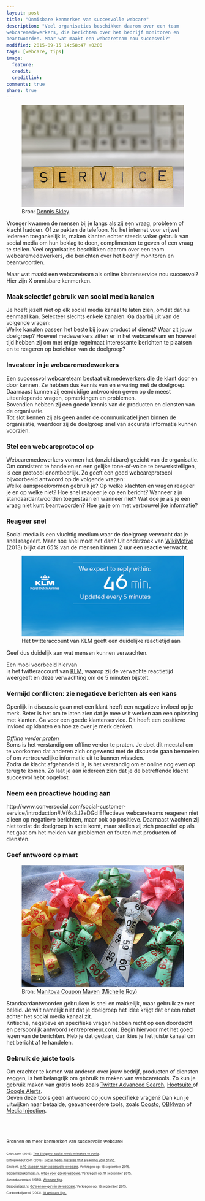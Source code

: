 ```yaml
---
layout: post
title: "Onmisbare kenmerken van succesvolle webcare"
description: "Veel organisaties beschikken daarom over een team
webcaremedewerkers, die berichten over het bedrijf monitoren en
beantwoorden. Maar wat maakt een webcareteam nou succesvol?"
modified: 2015-09-15 14:58:47 +0200
tags: [webcare, tips]
image:
  feature: 
  credit: 
  creditlink: 
comments: true
share: true
---
```

<figure>
<img src="/images/customer-service.jpg" alt="Service">
<figcaption>Bron: <a href="http://bit.ly/1QLjdOX">Dennis Skley
</a></figcaption>
</figure>

Vroeger kwamen de mensen bij je langs als zij een vraag, probleem of klacht hadden. Of ze pakten de telefoon. 
Nu het internet voor vrijwel iedereen toegankelijk is, maken klanten echter steeds vaker gebruik van social media om hun beklag te doen, complimenten te geven of een vraag te stellen. Veel organisaties beschikken daarom over een team webcaremedewerkers, die berichten over het bedrijf monitoren en beantwoorden. 

Maar wat maakt een webcareteam als online klantenservice nou
succesvol? Hier zijn X onmisbare kenmerken.

<h3>Maak selectief gebruik van social media kanalen</h3>
Je hoeft jezelf niet op elk social media kanaal te laten
zien, omdat dat nu eenmaal kan. Selecteer slechts enkele kanalen. Ga
daarbij uit van  de volgende vragen:<br>
Welke kanalen passen het beste bij jouw
product of dienst? Waar zit jouw doelgroep? Hoeveel medewerkers zitten
er in het webcareteam en hoeveel tijd hebben zij om met enige regelmaat interessante
berichten te plaatsen en te reageren op berichten van de doelgroep?

<h3>Investeer in je webcaremedewerkers</h3>
Een successvol webcareteam bestaat uit medewerkers die de klant door en
door kennen. Ze hebben dus kennis van en ervaring met de
doelgroep. <br>
Daarnaast kunnen zij eenduidige antwoorden geven op de meest
uiteenlopende vragen, opmerkingen en problemen.<br>
Bovendien hebben zij een goede kennis van de producten en
diensten van de organisatie. <br>
Tot slot kennen zij als geen ander de communicatielijnen binnen de
organisatie, waardoor zij de doelgroep snel van accurate informatie kunnen voorzien.

<h3>Stel een webcareprotocol op</h3>
Webcaremedewerkers vormen het (onzichtbare) gezicht van de
organisatie. Om consistent te handelen en een gelijke tone-of-voice te
bewerkstelligen, is een protocol onontbeerlijk. Zo geeft een goed webcareprotocol bijvoorbeeld antwoord op de volgende vragen:<br>
Welke aanspreekvormen gebruik je? Op welke klachten en vragen reageer
je en op welke niet? Hoe snel reageer je op
een bericht? Wanneer zijn standaardantwoorden toegestaan en wanneer
niet?  Wat doe je als je een vraag niet kunt beantwoorden? Hoe ga je
om met vertrouwelijke informatie? 

<h3>Reageer snel</h3>
Social media is een vluchtig medium waar de doelgroep verwacht dat je
snel reageert. Maar hoe snel moet het dan? Uit onderzoek van
<a href="http://wikimotive.com/wikiblog/expected-response-times-twitter/ ">WikiMotive</a> (2013) blijkt dat 65% van de mensen binnen 2 uur
een reactie verwacht.

<figure class="floatright">
<img src="/images/klm-webcare.png" alt="Webcare account van KLM op Twitter">
<figcaption>Het twitteraccount van KLM geeft een duidelijke
reactietijd aan</figcaption>
</figure>

Geef dus duidelijk aan wat mensen kunnen
verwachten.

Een mooi voorbeeld hiervan<br> is het twitteraccount van <a
href="https://twitter.com/klm">KLM</a>, waarop zij de verwachte
reactietijd weergeeft en deze verwachting om de 5 minuten bijstelt.


<h3>Vermijd conflicten: zie negatieve berichten als een kans</h3>
Openlijk in discussie gaan met een klant heeft een negatieve invloed
op je merk. Beter is het om te laten zien dat je mee wilt werken aan
een oplossing met klanten. Ga voor een goede klantenservice. Dit heeft een positieve invloed op klanten en hoe ze over je merk denken.

<em>Offline verder praten</em><br>
Soms is het verstandig om offline verder te praten. Je doet dit
meestal om te
voorkomen dat anderen zich ongewenst met de discussie gaan bemoeien
of om vertrouwelijke informatie uit te kunnen wisselen.<br>
Zodra de klacht afgehandeld is, is het verstandig om er online nog even
op terug te komen. Zo laat je aan iedereen zien dat
je de betreffende klacht succesvol hebt opgelost.


<h3>Neem een proactieve houding aan</h3>
http://www.conversocial.com/social-customer-service/introduction#.Vf6s3J2eDGd
Effectieve webcareteams reageren niet alleen op negatieve berichten,
maar ook op positieve. Daarnaast wachten zij niet totdat de doelgroep
in actie komt, maar stellen zij zich proactief op als het gaat om
het melden van problemen en fouten met producten of diensten. 

<h3>Geef antwoord op maat</h3>
<figure class="floatright">
<img src="/images/measuringtape.jpg" alt="Geef een op maat gesneden
antwoord">
<figcaption>
Bron: <a href="http://bit.ly/1MnXhrI">Manitova Coupon Maven (Michelle Roy)</a>
</figcaption>
</figure>
Standaardantwoorden gebruiken is snel en makkelijk, maar gebruik ze met
beleid. Je wilt namelijk niet dat je doelgroep het idee krijgt dat er een robot
achter het social media kanaal zit.<br>
Kritische, negatieve en specifieke vragen hebben recht op een
doordacht en persoonlijk antwoord (entrepreneur.com). Begin hiervoor
met het goed lezen van de berichten. Heb je dat gedaan, dan kies je
het juiste kanaal om het bericht af te handelen. 

<h3>Gebruik de juiste tools</h3>
Om erachter te komen wat anderen over jouw bedrijf, producten of
diensten zeggen, is het belangrijk om gebruik te maken van
webcaretools. Zo kun je gebruik maken van gratis tools zoals <a href="https://twitter.com/search-advanced">Twitter
Advanced Search</a>, <a href="https://hootsuite.com/">Hootsuite </a> of <a
href="https://www.google.nl/alerts">Google Alerts</a>.<br>
Geven deze tools geen antwoord op jouw specifieke vragen? Dan kun je
uitwijken naar betaalde, geavanceerdere tools, zoals <a
href="http://www.coosto.com/nl/pakketten/">Coosto</a>, <a
href="http://www.obi4wan.nl/">OBI4wan</a> of <a href="http://mediainjection.nl/">Media Injection</a>. 



<br><br>

<small>Bronnen en meer kenmerken van succesvolle webcare:<small><br>

<small>
Cnbc.com (2015). <a
href="http://www.cnbc.com/2015/07/02/the-5-biggest-social-media-mistakes-to-avoid.html
">The 5 biggest social media mistakes to avoid</a>.<br>
Entrepreneur.com (2015). <a href="http://www.entrepreneur.com/article/2428478"> social media mistakes that are killing your
brand</a>.<br>
Smile.nl. <a href="http://www.smile.nl/in-10-stappen-naar-succesvolle-webcare1.html">In 10 stappen naar succesvolle webcare<a/>. Verkregen op: 16
september 2015.<br>
Socialmediakompas.nl. <a href="http://www.socialmediakompas.nl/6-tips-voor-goede-webcare/ ">6 tips voor goede webcare</a>. Verkregen op: 17
september 2015.<br>
Jarnoduursma.nl (2015). <a
href="http://www.jarnoduursma.nl/webcare-tips/">Webcare tips</a>.<br>
Besocialized.nl. <a
href="http://www.besocialized.nl/blog/gos-and-no-gos-in-de-webcare/">Go's
en no-go's in de webcare</a>. Verkregen op: 18 september 2015.<br>
Corinnekeijzer.nl (2013). <a
href="http://www.corinnekeijzer.nl/2012/03/18/10-webcare-tips/">10 webcare tips.<br>

